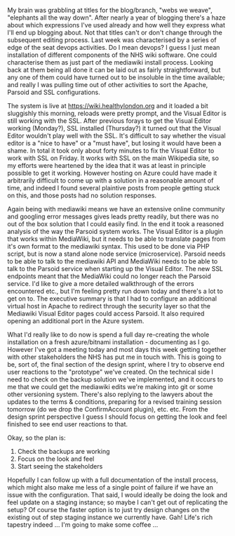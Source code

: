 My brain was grabbling at titles for the blog/branch, "webs we weave", "elephants all the way down".  After nearly a year of blogging there's a haze about which expressions I've used already and how well they express what I'll end up blogging about.  Not that titles can't or don't change through the subsequent editing process.  Last week was characterised by a series of edge of the seat devops activities.  Do I mean devops?  I guess I just mean installation of different components of the NHS wiki software.  One could characterise them as just part of the mediawiki install process.  Looking back at them being all done it can be laid out as fairly straightforward, but any one of them could have turned out to be insoluble in the time available; and really I was pulling time out of other activities to sort the Apache, Parsoid and SSL configurations.

The system is live at https://wiki.healthylondon.org and it loaded a bit sluggishly this morning, reloads were pretty prompt, and the Visual Editor is still working with the SSL.  After previous forays to get the Visual Editor working (Monday?), SSL installed (Thursday?) it turned out that the Visual Editor wouldn't play well with the SSL.  It's difficult to say whether the visual editor is a "nice to have" or a "must have", but losing it would have been a shame.  In total it took only about forty minutes to fix the Visual Editor to work with SSL on Friday.  It works with SSL on the main Wikipedia site, so my efforts were heartened by the idea that it was at least in principle possible to get it working.  However hosting on Azure could have made it arbitrarily difficult to come up with a solution in a reasonable amount of time, and indeed I found several plaintive posts from people getting stuck on this, and those posts had no solution responses.

Again being with mediawiki means we have an extensive online community and googling error messages gives leads pretty readily, but there was no out of the box solution that I could easily find.  In the end it took a reasoned analysis of the way the Parsoid system works.  The Visual Editor is a plugin that works within MediaWiki, but it needs to be able to translate pages from it's own format to the mediawiki syntax.  This used to be done via PHP script, but is now a stand alone node service (microservice).  Parsoid needs to be able to talk to the mediawiki API and MediaWiki needs to be able to talk to the Parsoid service when starting up the Visual Editor.  The new SSL endpoints meant that the MediaWiki could no longer reach the Parsoid service.  I'd like to give a more detailed walkthrough of the errors encountered etc., but I'm feeling pretty run down today and there's a lot to get on to.  The executive summary is that I had to configure an additional virtual host in Apache to redirect through the security layer so that the Mediawiki Visual Editor pages could access Parsoid.  It also required opening an additional port in the Azure system.

What I'd really like to do now is spend a full day re-creating the whole installation on a fresh azure/bitnami installation - documenting as I go.  However I've got a meeting today and most days this week getting together with other stakeholders the NHS has put me in touch with.  This is going to be, sort of, the final section of the design sprint, where I try to observe end user reactions to the "prototype" we've created.  On the technical side I need to check on the backup solution we've implemented, and it occurs to me that we could get the mediawiki edits we're making into git or some other versioning system.  There's also replying to the lawyers about the updates to the terms & conditions, preparing for a revised training session tomorrow (do we drop the ConfirmAccount plugin), etc. etc.  From the design sprint perspective I guess I should focus on getting the look and feel finished to see end user reactions to that.

Okay, so the plan is:

1. Check the backups are working
2. Focus on the look and feel
3. Start seeing the stakeholders

Hopefully I can follow up with a full documentation of the install process, which might also make me less of a single point of failure if we have an issue with the configuration.  That said, I would ideally be doing the look and feel update on a staging instance; so maybe I can't get out of replicating the setup?  Of course the faster option is to just try design changes on the existing out of step staging instance we currently have.  Gah!  Life's rich tapestry indeed ... I'm going to make some coffee ...

